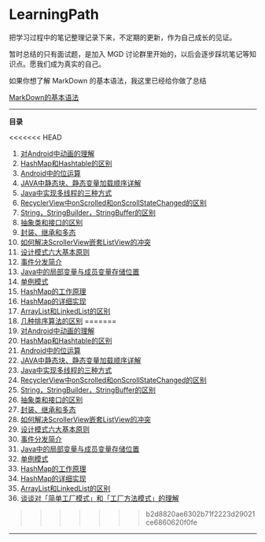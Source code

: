 # LearningPath
把学习过程中的笔记整理记录下来，不定期的更新，作为自己成长的见证。

暂时总结的只有面试题，是加入 MGD 讨论群里开始的，以后会逐步踩坑笔记等知识点。愿我们成为真实的自己。



如果你想了解 MarkDown 的基本语法，我这里已经给你做了总结

[MarkDown的基本语法](MD语法.md)

****

__目录__

<<<<<<< HEAD
1. [对Android中动画的理解](Basicknowledge/Android/Android动画的理解.md)
2. [HashMap和Hashtable的区别](Basicknowledge/Java/HashMap和Hashtable的区别.md)
3. [Android中的位运算](Basicknowledge/Android/Android中的位运算.md)
4. [JAVA中静态块、静态变量加载顺序详解](Basicknowledge/Java/JAVA中静态块、静态变量加载顺序详解.md)
5. [Java中实现多线程的三种方式](Basicknowledge/Java/Java中实现多线程的三种方式.md)
6. [RecyclerView中onScrolled和onScrollStateChanged的区别](Basicknowledge/Android/RecyclerView中onScrolled和onScrollStateChanged的区别.md)
7. [String，StringBuilder，StringBuffer的区别](Basicknowledge/Java/String，StringBuilder，StringBuffer的区别.md)
8. [抽象类和接口的区别](Basicknowledge/Java/抽象类和接口的区别.md)
9. [封装、继承和多态](Basicknowledge/Java/封装、继承和多态.md)
10. [如何解决ScrollerView嵌套ListView的冲突](Basicknowledge/Android/如何解决ScrollerView嵌套ListView的冲突.md)
11. [设计模式六大基本原则](Basicknowledge/设计模式/设计模式六大基本原则.md)
12. [事件分发简介](Basicknowledge/Android/事件分发简介.md)
13. [Java中的局部变量与成员变量存储位置](Basicknowledge/Java/Java中的基本数据类型一定存储在栈中吗.md)
14. [单例模式](Basicknowledge/设计模式/单例模式.md)
15. [HashMap的工作原理](Basicknowledge/Java/HashMap的工作原理.md)
16. [HashMap的详细实现](Basicknowledge/Java/HashMap的详细实现.md)
17. [ArrayList和LinkedList的区别](Basicknowledge/Java/ArrayList和LinkedList的区别.md)
18. [几种排序算法的区别](Basicknowledge/算法/简述几种排序算法的区别.md)
=======
1. [对Android中动画的理解](Basicknowledge/1对Android动画的理解.md)
2. [HashMap和Hashtable的区别](Basicknowledge/2HashMap和Hashtable的区别.md)
3. [Android中的位运算](Basicknowledge/3Android中的位运算.md)
4. [JAVA中静态块、静态变量加载顺序详解](Basicknowledge/4JAVA中静态块、静态变量加载顺序详解.md)
5. [Java中实现多线程的三种方式](Basicknowledge/5Java中实现多线程的三种方式.md)
6. [RecyclerView中onScrolled和onScrollStateChanged的区别](Basicknowledge/6RecyclerView中onScrolled和onScrollStateChanged的区别.md)
7. [String，StringBuilder，StringBuffer的区别](Basicknowledge/7String，StringBuilder，StringBuffer的区别.md)
8. [抽象类和接口的区别](Basicknowledge/8抽象类和接口的区别.md)
9. [封装、继承和多态](Basicknowledge/9封装、继承和多态.md)
10. [如何解决ScrollerView嵌套ListView的冲突](Basicknowledge/10如何解决ScrollerView嵌套ListView的冲突.md)
11. [设计模式六大基本原则](Basicknowledge/11设计模式六大基本原则.md)
12. [事件分发简介](Basicknowledge/12事件分发简介.md)
13. [Java中的局部变量与成员变量存储位置](Basicknowledge/13Java中的基本数据类型一定存储在栈中吗.md)
14. [单例模式](Basicknowledge/14单例模式.md)
15. [HashMap的工作原理](Basicknowledge/15HashMap的工作原理.md)
16. [HashMap的详细实现](Basicknowledge/16HashMap的详细实现.md)
17. [ArrayList和LinkedList的区别](Basicknowledge/17ArrayList和LinkedList的区别.md)
18. [谈谈对「简单工厂模式」和「工厂方法模式」的理解](Basicknowledge/设计模式/谈谈对「简单工厂模式」和「工厂方法模式」的理解.md)
>>>>>>> b2d8820ae6302b71f2223d29021ce6860620f0fe

****

